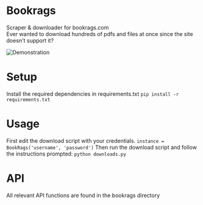 # Bookrags
 Scraper & downloader for bookrags.com  
 Ever wanted to download hundreds of pdfs and files at once since the site doesn't support it? 

 ![Demonstration](https://github.com/qtKite/bookrags/blob/main/resources/example.gif?raw=true)

# Setup
 Install the required dependencies in requirements.txt
 `pip install -r requirements.txt`

# Usage
 First edit the download script with your credentials.
 `instance = BookRags('username', 'password')`
 Then run the download script and follow the instructions prompted:
 `python downloads.py`

# API
 All relevant API functions are found in the bookrags directory
